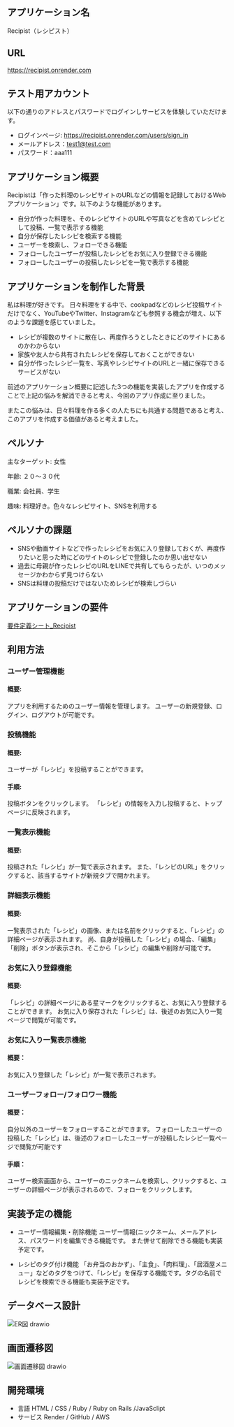 ## アプリケーション名
Recipist（レシピスト）

## URL
https://recipist.onrender.com

## テスト用アカウント
以下の通りのアドレスとパスワードでログインしサービスを体験していただけます。
- ログインページ: https://recipist.onrender.com/users/sign_in
- メールアドレス：test1@test.com
- パスワード：aaa111

## アプリケーション概要
Recipistは「作った料理のレシピサイトのURLなどの情報を記録しておけるWebアプリケーション」です。以下のような機能があります。

- 自分が作った料理を、そのレシピサイトのURLや写真などを含めてレシピとして投稿、一覧で表示する機能
- 自分が保存したレシピを検索する機能
- ユーザーを検索し、フォローできる機能
- フォローしたユーザーが投稿したレシピをお気に入り登録できる機能
- フォローしたユーザーの投稿したレシピを一覧で表示する機能

## アプリケーションを制作した背景
私は料理が好きです。
日々料理をする中で、cookpadなどのレシピ投稿サイトだけでなく、YouTubeやTwitter、Instagramなども参照する機会が増え、以下のような課題を感じていました。
- レシピが複数のサイトに散在し、再度作ろうとしたときにどのサイトにあるのかわからない
- 家族や友人から共有されたレシピを保存しておくことができない
- 自分が作ったレシピ一覧を、写真やレシピサイトのURLと一緒に保存できるサービスがない

前述のアプリケーション概要に記述した3つの機能を実装したアプリを作成することで上記の悩みを解消できると考え、今回のアプリ作成に至りました。

またこの悩みは、日々料理を作る多くの人たちにも共通する問題であると考え、このアプリを作成する価値があると考えました。


## ペルソナ
主なターゲット: 女性

年齢: ２０〜３０代

職業: 会社員、学生

趣味: 料理好き。色々なレシピサイト、SNSを利用する

## ペルソナの課題
- SNSや動画サイトなどで作ったレシピをお気に入り登録しておくが、再度作りたいと思った時にどのサイトのレシピで登録したのか思い出せない
- 過去に母親が作ったレシピのURLをLINEで共有してもらったが、いつのメッセージかわからず見つけらない
- SNSは料理の投稿だけではないためレシピが検索しづらい

## アプリケーションの要件
[要件定義シート_Recipist](https://docs.google.com/spreadsheets/d/1ymzvCG_dJD9GH_IznyV5S7Xf6YgoruTtqqOvBvzWBM4/edit#gid=982722306)

## 利用方法
### ユーザー管理機能
#### 概要: 

アプリを利用するためのユーザー情報を管理します。
ユーザーの新規登録、ログイン、ログアウトが可能です。

### 投稿機能
#### 概要: 
ユーザーが「レシピ」を投稿することができます。
#### 手順: 
投稿ボタンをクリックします。
「レシピ」の情報を入力し投稿すると、トップページに反映されます。

### 一覧表示機能
#### 概要: 
投稿された「レシピ」が一覧で表示されます。
また、「レシピのURL」をクリックすると、該当するサイトが新規タブで開かれます。

### 詳細表示機能
#### 概要: 
一覧表示された「レシピ」の画像、または名前をクリックすると、「レシピ」の詳細ページが表示されます。
尚、自身が投稿した「レシピ」の場合、「編集」「削除」ボタンが表示され、そこから「レシピ」の編集や削除が可能です。

### お気に入り登録機能
#### 概要: 
「レシピ」の詳細ページにある星マークをクリックすると、お気に入り登録することができます。
お気に入り保存された「レシピ」は、後述のお気に入り一覧ページで閲覧が可能です。

### お気に入り一覧表示機能
#### 概要：
お気に入り登録した「レシピ」が一覧で表示されます。

### ユーザーフォロー/フォロワー機能
#### 概要：
自分以外のユーザーをフォローすることができます。
フォローしたユーザーの投稿した「レシピ」は、後述のフォローしたユーザーが投稿したレシピ一覧ページで閲覧が可能です
#### 手順：
ユーザー検索画面から、ユーザーのニックネームを検索し、クリックすると、ユーザーの詳細ページが表示されるので、フォローをクリックします。

## 実装予定の機能
- ユーザー情報編集・削除機能
ユーザー情報(ニックネーム、メールアドレス、パスワード)を編集できる機能です。 また併せて削除できる機能も実装予定です。

- レシピのタグ付け機能
「お弁当のおかず」、「主食」、「肉料理」、「居酒屋メニュー」などのタグをつけて、「レシピ」を保存する機能です。タグの名前でレシピを検索できる機能も実装予定です。

## データベース設計
![ER図 drawio](https://github.com/odendayoko/recipist/assets/128268777/b297fd00-1b17-4937-b3cc-1fca5bf4645a)

## 画面遷移図
![画面遷移図 drawio](https://github.com/odendayoko/recipist/assets/128268777/7ec7c682-0472-423b-b903-9396a183bc00)

## 開発環境
- 言語
HTML / CSS / Ruby / Ruby on Rails /JavaSclipt
- サービス
Render / GitHub / AWS





